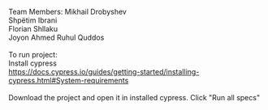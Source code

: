 Team Members:
Mikhail Drobyshev<br>
Shpëtim Ibrani<br>
Florian Shllaku<br>
Joyon Ahmed Ruhul Quddos<br>
<br>
To run project:<br>
Install cypress<br>
https://docs.cypress.io/guides/getting-started/installing-cypress.html#System-requirements<br>
<br>
Download the project and open it in installed cypress. Click "Run all specs"
